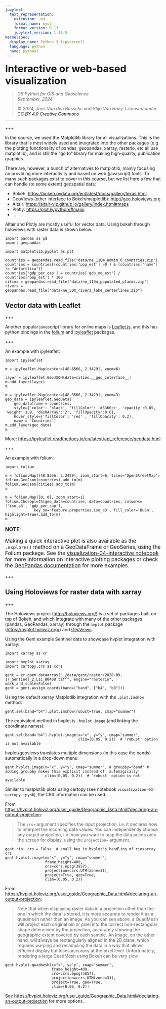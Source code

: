 ```yaml
---
jupytext:
  text_representation:
    extension: .md
    format_name: myst
    format_version: 0.13
    jupytext_version: 1.16.5
kernelspec:
  display_name: Python 3 (ipykernel)
  language: python
  name: python3
---
```


<p><font size="6"><b>Interactive or web-based visualization</b></font></p>


> *DS Python for GIS and Geoscience*  
> *September, 2024*
>
> *© 2024, Joris Van den Bossche and Stijn Van Hoey. Licensed under [CC BY 4.0 Creative Commons](https://creativecommons.org/licenses/by/4.0/)*

---

+++

In the course, we used the Matplotlib library for all visualizations. This is the library that is most widely used and integrated into the other packages (e.g. the plotting functionality of pandas, geopandas, xarray, rasterio, etc all use matplotlib), and is still the "go to" library for making high-quality, publication graphics. 

There are, however, a bunch of alternatives to matplotlib, mainly focusing on providing more interactivity and based on web (javascript) tools. To many such packages exist to cover in this course, but we list here a few that can handle (to some extent) geospatial data:

- Bokeh: https://bokeh.pydata.org/en/latest/docs/gallery/texas.html
- GeoViews (other interface to Bokeh/matplotlib): http://geo.holoviews.org
- Altair: https://altair-viz.github.io/gallery/index.html#maps
- Plotly: https://plot.ly/python/#maps
- ...


Altair and Plotly are mostly useful for vector data. Using bokeh through holoviews with raster data is shown below.

```{code-cell} ipython3
import pandas as pd
import geopandas

import matplotlib.pyplot as plt
```

```{code-cell} ipython3
countries = geopandas.read_file("data/ne_110m_admin_0_countries.zip")
countries = countries[(countries['pop_est'] >0 ) & (countries['name'] != "Antarctica")]
countries['gdp_per_cap'] = countries['gdp_md_est'] / countries['pop_est'] * 100
cities = geopandas.read_file("data/ne_110m_populated_places.zip")
rivers = geopandas.read_file("data/ne_50m_rivers_lake_centerlines.zip")
```

## Vector data with Leaflet

+++

Another popular javascript library for online maps is [Leaflet.js](https://leafletjs.com/), and this has python bindings in the [folium](https://github.com/python-visualization/folium) and [ipyleaflet](https://github.com/jupyter-widgets/ipyleaflet) packages.

+++

An example with ipyleaflet:

```{code-cell} ipython3
import ipyleaflet
```

```{code-cell} ipython3
m = ipyleaflet.Map(center=[48.8566, 2.3429], zoom=6)

layer = ipyleaflet.GeoJSON(data=cities.__geo_interface__)
m.add_layer(layer)
m
```

```{code-cell} ipython3
m = ipyleaflet.Map(center=[48.8566, 2.3429], zoom=3)
geo_data = ipyleaflet.GeoData(
    geo_dataframe = countries,
    style={'color': 'black', 'fillColor': '#3366cc', 'opacity':0.05, 'weight':1.9, 'dashArray':'2', 'fillOpacity':0.6},
    hover_style={'fillColor': 'red' , 'fillOpacity': 0.2},
    name = 'Countries')
m.add_layer(geo_data)
m
```

More: https://ipyleaflet.readthedocs.io/en/latest/api_reference/geodata.html

+++

An example with folium:

```{code-cell} ipython3
import folium
```

```{code-cell} ipython3
m = folium.Map([48.8566, 2.3429], zoom_start=6, tiles="OpenStreetMap")
folium.GeoJson(countries).add_to(m)
folium.GeoJson(cities).add_to(m)
m
```

```{code-cell} ipython3
m = folium.Map([0, 0], zoom_start=1)
folium.Choropleth(geo_data=countries, data=countries, columns=['iso_a3', 'gdp_per_cap'],
             key_on='feature.properties.iso_a3', fill_color='BuGn', highlight=True).add_to(m)
m
```

<div class="alert alert-info" style="font-size:120%">

**NOTE**: <br>

Making a quick interactive plot is also available as the `.explore()` method on a GeoDataFrame or GeoSeries, using the Folium package. See the [visualization-04-interactive notebook](./visualization-04-interactive.ipynb) for more information on interactive plotting packages or check the [GeoPandas documentation](https://geopandas.org/en/stable/docs/user_guide/interactive_mapping.html) for more examples.

</div>

+++

## Using Holoviews for raster data with xarray

+++

The Holoviews project (http://holoviews.org/) is a set of packages built on top of Bokeh, and which integrate with many of the other packages (pandas, GeoPandas, xarray) through the `hvplot` package (https://hvplot.holoviz.org/) and [GeoViews](https://geoviews.org/).

Using the Gent example Sentinel data to showcase hvplot integration with xarray:

```{code-cell} ipython3
import xarray as xr

import hvplot.xarray
import cartopy.crs as ccrs
```

```{code-cell} ipython3
gent = xr.open_dataarray("./data/gent/raster/2020-09-17_Sentinel_2_L1C_B0408.tiff", engine="rasterio", mask_and_scale=False)
gent = gent.assign_coords(band=("band", ["b4", "b8"]))
```

Using the default xarray Matplotlib integration with the `.plot.imshow` method:

```{code-cell} ipython3
gent.sel(band="b4").plot.imshow(robust=True, cmap="summer")
```

The equivalent method in hvplot is `.hvplot.image` (and linking the coordinate names):

```{code-cell} ipython3
gent.sel(band="b4").hvplot.image(x="x", y="y", cmap="summer", 
                                 clim=(0.05, 0.2))  # 'robust' option is not available
```

hvplot/geoviews translates multiple dimensions (in this case the bands) automatically in a drop-down menu:

```{code-cell} ipython3
gent.hvplot.image(x="x", y="y", cmap="summer", # groupby="band" # adding groupby makes this explicit instead of 'automagically'
                  clim=(0.05, 0.2))  # 'robust' option is not available
```

Similar to matplotlib plots using cartopy (see notebook `visualization-03-cartopy.ipynb`), the CRS information can be used.

From https://hvplot.holoviz.org/user_guide/Geographic_Data.html#declaring-an-output-projection:

> The `crs=` argument specifies the input projection, i.e. it declares how to interpret the incoming data values. You can independently choose any output projection, i.e. how you want to map the data points onto the screen for display, using the `projection=` argument.

```{code-cell} ipython3
gent.rio._crs = False  # small bug in hvplot's handling of rioxarray crs
gent.hvplot.image(x="x", y="y", cmap="summer", 
                  frame_height=400, 
                  crs=ccrs.epsg(3857),
                  projection=ccrs.UTM(zone=31), 
                  project=True, geo=True,
                  clim=(0.05, 0.2))
```

From https://hvplot.holoviz.org/user_guide/Geographic_Data.html#declaring-an-output-projection:

> Note that when displaying raster data in a projection other than the one in which the data is stored, it is more accurate to render it as a quadmesh rather than an image. As you can see above, a QuadMesh will project each original bin or pixel into the correct non-rectangular shape determined by the projection, accurately showing the geographic extent covered by each sample. An Image, on the other hand, will always be rectangularly aligned in the 2D plane, which requires warping and resampling the data in a way that allows efficient display but loses accuracy at the pixel level. Unfortunately, rendering a large QuadMesh using Bokeh can be very slow

```{code-cell} ipython3
gent.hvplot.quadmesh(x="x", y="y", cmap="summer", 
                     frame_height=400, 
                     crs=ccrs.epsg(3857), 
                     projection=ccrs.UTM(zone=31), 
                     project=True, geo=True,
                     clim=(0.05, 0.2))
```

See https://hvplot.holoviz.org/user_guide/Geographic_Data.html#declaring-an-output-projection for more options.

```{code-cell} ipython3

```
